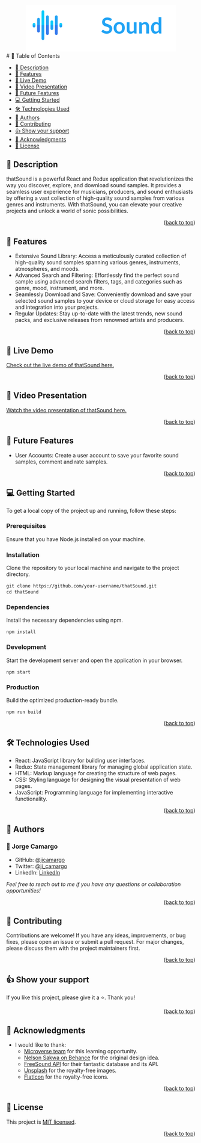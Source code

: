 <a name="readme-top"></a>

<div align="center">
  <br/>
  <img src="./src/assets/thatsoundlogo.png" alt="thatSound Logo" width="400"/>
  <br/>
</div>
<!-- TABLE OF CONTENTS -->
# 🎵 Table of Contents

- [📖 Description](#description)
- [🌟 Features](#features)
- [🔗 Live Demo](#live-demo)
- [🎥 Video Presentation](#video-presentation)
- [🚀 Future Features](#future)
- [💻 Getting Started](#getting-started)
- [🛠 Technologies Used](#technologies-used)
- [👥 Authors](#-authors-)
- [🤝 Contributing](#contributing)
- [👍 Show your support](#️-show-your-support-)
- [🙏 Acknowledgments](#-acknowledgments-)
- [📝 License](#license)

<!-- DESCRIPTION -->
## 📖 Description <a name="description"></a>

thatSound is a powerful React and Redux application that revolutionizes the way you discover, explore, and download sound samples. It provides a seamless user experience for musicians, producers, and sound enthusiasts by offering a vast collection of high-quality sound samples from various genres and instruments. With thatSound, you can elevate your creative projects and unlock a world of sonic possibilities.

<p align="right">(<a href="#readme-top">back to top</a>)</p>

<!-- FEATURES -->
## 🌟 Features <a name="features"></a>

- Extensive Sound Library: Access a meticulously curated collection of high-quality sound samples spanning various genres, instruments, atmospheres, and moods.
- Advanced Search and Filtering: Effortlessly find the perfect sound sample using advanced search filters, tags, and categories such as genre, mood, instrument, and more.
- Seamlessly Download and Save: Conveniently download and save your selected sound samples to your device or cloud storage for easy access and integration into your projects.
- Regular Updates: Stay up-to-date with the latest trends, new sound packs, and exclusive releases from renowned artists and producers.

<p align="right">(<a href="#readme-top">back to top</a>)</p>

<!-- LIVE DEMO -->
## 🔗 Live Demo <a name="live-demo"></a>
[Check out the live demo of thatSound here.](https://thatsound.netlify.app/)

<p align="right">(<a href="#readme-top">back to top</a>)</p>

<!-- VIDEO PRESENTATION -->
## 🎥 Video Presentation <a name="video-presentation"></a>
[Watch the video presentation of thatSound here.](https://www.loom.com/share/e51adb83d815490fac36aa2b83247795?sid=625f0874-b00a-4a17-accd-ab6b88de6d6a)

<p align="right">(<a href="#readme-top">back to top</a>)</p>

<!-- FUTURE -->
## 🚀 Future Features <a name="future"></a>

- User Accounts: Create a user account to save your favorite sound samples, comment and rate samples.

<p align="right">(<a href="#readme-top">back to top</a>)</p>


<!-- GETTING STARTED -->
## 💻 Getting Started <a name="getting-started"></a>

To get a local copy of the project up and running, follow these steps:

### Prerequisites
Ensure that you have Node.js installed on your machine.

### Installation
Clone the repository to your local machine and navigate to the project directory.

```shell
git clone https://github.com/your-username/thatSound.git
cd thatSound
```

### Dependencies
Install the necessary dependencies using npm.

```shell
npm install
```

### Development
Start the development server and open the application in your browser.

```shell
npm start
```

### Production
Build the optimized production-ready bundle.

```shell
npm run build
```

<p align="right">(<a href="#readme-top">back to top</a>)</p>

<!-- TECHNOLOGIES USED -->


## 🛠 Technologies Used <a name="technologies-used"></a>

- React: JavaScript library for building user interfaces.
- Redux: State management library for managing global application state.
- HTML: Markup language for creating the structure of web pages.
- CSS: Styling language for designing the visual presentation of web pages.
- JavaScript: Programming language for implementing interactive functionality.

<p align="right">(<a href="#readme-top">back to top</a>)</p>

<!-- AUTHORS -->
## 👥 Authors <a name="authors"></a>

### 👤 **Jorge Camargo**  

  - GitHub: [@jicamargo](https://github.com/jicamargo)
  - Twitter: [@ji_camargo](https://twitter.com/ji_camargo)
  - LinkedIn: [LinkedIn](https://linkedin.com/in/jorgecamargog)

  _Feel free to reach out to me if you have any questions or collaboration opportunities!_

<p align="right">(<a href="#readme-top">back to top</a>)</p>

<!-- CONTRIBUTING -->
## 🤝 Contributing <a name="contributing"></a>


Contributions are welcome! If you have any ideas, improvements, or bug fixes, please open an issue or submit a pull request. For major changes, please discuss them with the project maintainers first.

<p align="right">(<a href="#readme-top">back to top</a>)</p>

<!-- SUPPORT -->

## 👍 Show your support <a name="support"></a>

If you like this project, please give it a ⭐️. Thank you!

<p align="right">(<a href="#readme-top">back to top</a>)</p>

<!-- ACKNOWLEDGEMENTS -->
## 🙏 Acknowledgments <a name="acknowledgements"></a>

- I would like to thank:
  - [Microverse team](https://microverse.org/) for this learning opportunity.
  - [Nelson Sakwa on Behance](https://www.behance.net/sakwadesignstudio) for the original design idea.
  - [FreeSound API](https://freesound.org/docs/api/overview.html) for their fantastic database and its API.
  - [Unsplash](https://unsplash.com/) for the royalty-free images.
  - [FlatIcon](https://www.flaticon.com/) for the royalty-free icons.

<p align="right">(<a href="#readme-top">back to top</a>)</p>


<!-- LICENSE -->
## 📝 License <a name="license"></a>

This project is [MIT licensed](LICENSE).

<p align="right">(<a href="#readme-top">back to top</a>)</p>

